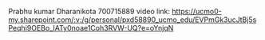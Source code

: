 Prabhu kumar Dharanikota
700715889
video link: https://ucmo0-my.sharepoint.com/:v:/g/personal/pxd58890_ucmo_edu/EVPmGk3ucJtBj5sPeqhi9OEBo_IATy0noae1Coh3RVW-UQ?e=oYnjqN